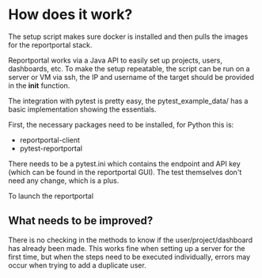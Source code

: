 # How does it work?

The setup script makes sure docker is installed and then pulls the images for the reportportal stack. 

Reportportal works via a Java API to easily set up projects, users, dashboards, etc.
To make the setup repeatable, the script can be run on a server or VM via ssh, the IP and username of the target should be provided in the __init__ function.

The integration with pytest is pretty easy, the pytest_example_data/ has a basic implementation showing the essentials.

First, the necessary packages need to be installed, for Python this is:
- reportportal-client
- pytest-reportportal

There needs to be a pytest.ini which contains the endpoint and API key (which can be found in the reportportal GUI).
The test themselves don't need any change, which is a plus. 

To launch the reportportal 

## What needs to be improved?

There is no checking in the methods to know if the user/project/dashboard has already been made. This works fine when setting up a server for the first time, but when the steps need to be executed individually, errors may occur when trying to add a duplicate user.

